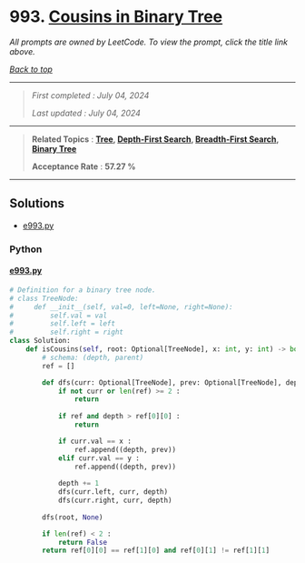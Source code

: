 # 993. [Cousins in Binary Tree](<https://leetcode.com/problems/cousins-in-binary-tree>)

*All prompts are owned by LeetCode. To view the prompt, click the title link above.*

*[Back to top](<../README.md>)*

------

> *First completed : July 04, 2024*
>
> *Last updated : July 04, 2024*

------

> **Related Topics** : **[Tree](<by_topic/Tree.md>), [Depth-First Search](<by_topic/Depth-First Search.md>), [Breadth-First Search](<by_topic/Breadth-First Search.md>), [Binary Tree](<by_topic/Binary Tree.md>)**
>
> **Acceptance Rate** : **57.27 %**

------

## Solutions

- [e993.py](<../my-submissions/e993.py>)
### Python
#### [e993.py](<../my-submissions/e993.py>)
```Python
# Definition for a binary tree node.
# class TreeNode:
#     def __init__(self, val=0, left=None, right=None):
#         self.val = val
#         self.left = left
#         self.right = right
class Solution:
    def isCousins(self, root: Optional[TreeNode], x: int, y: int) -> bool:
        # schema: (depth, parent)
        ref = []

        def dfs(curr: Optional[TreeNode], prev: Optional[TreeNode], depth: int = 0) -> None :
            if not curr or len(ref) >= 2 :
                return
            
            if ref and depth > ref[0][0] :
                return

            if curr.val == x :
                ref.append((depth, prev))
            elif curr.val == y :
                ref.append((depth, prev))
            
            depth += 1
            dfs(curr.left, curr, depth)
            dfs(curr.right, curr, depth)
        
        dfs(root, None)

        if len(ref) < 2 :
            return False
        return ref[0][0] == ref[1][0] and ref[0][1] != ref[1][1]
```

